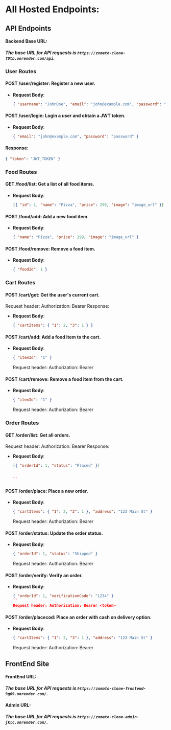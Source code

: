 # All Hosted Endpoints:

## API Endpoints

#### Backend Base URL:

**_The base URL for API requests is `https://zomato-clone-f9tb.onrender.com/api`._**

### User Routes

#### POST /user/register: Register a new user.

- **Request Body**:
  ```json
  { "username": "JohnDoe", "email": "john@example.com", "password": "password" }
  ```

#### POST /user/login: Login a user and obtain a JWT token.

- **Request Body**:
  ```json
  { "email": "john@example.com", "password": "password" }
  ```

#### Response:

```json
{ "token": "JWT_TOKEN" }
```

### Food Routes

#### GET /food/list: Get a list of all food items.

- **Request Body**:

  ```json
  [{ "id": 1, "name": "Pizza", "price": 299, "image": "image_url" }]
  ```

#### POST /food/add: Add a new food item.

- **Request Body**:

  ```json
  { "name": "Pizza", "price": 299, "image": "image_url" }
  ```

#### POST /food/remove: Remove a food item.

- **Request Body**:

  ```json
  { "foodId": 1 }
  ```

### Cart Routes

#### POST /cart/get: Get the user's current cart.

Request header: Authorization: Bearer <token>
Response:

- **Request Body**:

  ```json
  { "cartItems": { "1": 2, "3": 1 } }
  ```

#### POST /cart/add: Add a food item to the cart.

- **Request Body**:

  ```json
  { "itemId": "1" }
  ```

  Request header: Authorization: Bearer <token>

#### POST /cart/remove: Remove a food item from the cart.

- **Request Body**:
  ```json
  { "itemId": "1" }
  ```
  Request header: Authorization: Bearer <token>

### Order Routes

#### GET /order/list: Get all orders.

Request header: Authorization: Bearer <token>
Response:

- **Request Body**:

  ```json
  [{ "orderId": 1, "status": "Placed" }]


  ``
  ```

#### POST /order/place: Place a new order.

- **Request Body**:

  ```json
  { "cartItems": { "1": 2, "2": 1 }, "address": "123 Main St" }
  ```

  Request header: Authorization: Bearer <token>

#### POST /order/status: Update the order status.

- **Request Body**:
  ```json
  { "orderId": 1, "status": "Shipped" }
  ```
  Request header: Authorization: Bearer <token>

#### POST /order/verify: Verify an order.

- **Request Body**:
  ```json
  { "orderId": 1, "verificationCode": "1234" }
  ``
  Request header: Authorization: Bearer <token>
  ```

#### POST /order/placecod: Place an order with cash on delivery option.

- **Request Body**:

  ```json
  { "cartItems": { "1": 2, "3": 1 }, "address": "123 Main St" }
  ```

  Request header: Authorization: Bearer <token>

## FrontEnd Site

#### FrontEnd URL:

**_The base URL for API requests is `https://zomato-clone-frontend-9g69.onrender.com/`._**

#### Admin URL:

**_The base URL for API requests is `https://zomato-clone-admin-jklc.onrender.com/`._**
